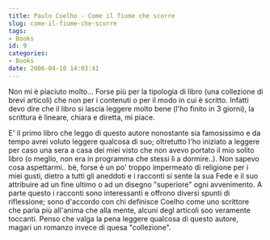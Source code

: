 ```yaml
---
title: Paulo Coelho - Come il fiume che scorre
slug: come-il-fiume-che-scorre
tags:
- Books
id: 9
categories:
- Books
date: 2006-04-10 14:03:41
---
```


Non mi è piaciuto molto... Forse più per la tipologia di libro (una collezione di brevi articoli) che non per i contenuti o per il modo in cui è scritto. Infatti devo dire che il libro si lascia leggere molto bene (l'ho finito in 3 giorni), la scrittura è lineare, chiara e diretta, mi piace.

E' il primo libro che leggo di questo autore nonostante sia famosissimo e da tempo avrei voluto leggere qualcosa di suo; oltretutto l'ho iniziato a leggere per caso una sera a casa dei miei visto che non avevo portato il mio solito libro (o meglio, non era in programma che stessi lì a dormire..). Non sapevo cosa aspettarmi.. bè, forse è un po' troppo impermeato di religione per i miei gusti, dietro a tutti gli aneddoti e i racconti si sente la sua Fede e il suo attribuire ad un fine ultimo o ad un disegno "superiore" ogni avvenimento. A parte questo i racconti sono interessanti e offrono diversi spunti di riflessione; sono d'accordo con chi definisce Coelho come uno scrittore che parla più all'anima che alla mente, alcuni degl articoli soo veramente toccanti. Penso che valga la pena leggere qualcosa di questo autore, magari un romanzo invece di quesa "collezione".
